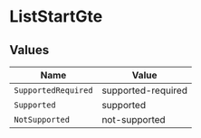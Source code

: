 # ListStartGte


## Values

| Name                | Value               |
| ------------------- | ------------------- |
| `SupportedRequired` | supported-required  |
| `Supported`         | supported           |
| `NotSupported`      | not-supported       |